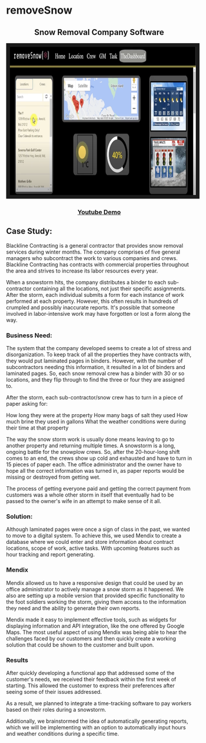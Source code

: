 # removeSnow

<div align="center">

## Snow Removal Company Software

<a href="https://youtu.be/mOTKgQKJZSM?t=142
" target="_blank"><img src="https://github.com/Jgar514/removeSnow/blob/main/dashboard.png" 
alt="IMAGE ALT TEXT HERE" width="auto" height="400" border="10" /></a>

### [Youtube Demo](https://www.youtube.com/watch?v=mOTKgQKJZSM&t=5s)

</div>

## Case Study:

Blackline Contracting is a general contractor that provides snow removal services during winter months. The company comprises of five general managers who subcontract the work to various companies and crews. Blackline Contracting has contracts with commercial properties throughout the area and strives to increase its labor resources every year.

When a snowstorm hits, the company distributes a binder to each sub-contractor containing all the locations, not just their specific assignments. After the storm, each individual submits a form for each instance of work performed at each property. However, this often results in hundreds of crumpled and possibly inaccurate reports. It's possible that someone involved in labor-intensive work may have forgotten or lost a form along the way.

### Business Need:

The system that the company developed seems to create a lot of stress and disorganization. To keep track of all the properties they have contracts with, they would put laminated pages in binders. However, with the number of subcontractors needing this information, it resulted in a lot of binders and laminated pages. So, each snow removal crew has a binder with 30 or so locations, and they flip through to find the three or four they are assigned to.

After the storm, each sub-contractor/snow crew has to turn in a piece of paper asking for:

How long they were at the property How many bags of salt they used How much brine they used in gallons What the weather conditions were during their time at that property

The way the snow storm work is usually done means leaving to go to another property and returning multiple times. A snowstorm is a long, ongoing battle for the snowplow crews. So, after the 20-hour-long shift comes to an end, the crews show up cold and exhausted and have to turn in 15 pieces of paper each. The office administrator and the owner have to hope all the correct information was turned in, as paper reports would be missing or destroyed from getting wet.

The process of getting everyone paid and getting the correct payment from customers was a whole other storm in itself that eventually had to be passed to the owner's wife in an attempt to make sense of it all.

### Solution:

Although laminated pages were once a sign of class in the past, we wanted to move to a digital system. To achieve this, we used Mendix to create a database where we could enter and store information about contract locations, scope of work, active tasks. With upcoming features such as hour tracking and report generating.

### Mendix

Mendix allowed us to have a responsive design that could be used by an office administrator to actively manage a snow storm as it happened. We also are setting up a mobile version that provided specific functionality to the foot soldiers working the storm, giving them access to the information they need and the ability to generate their own reports.

Mendix made it easy to implement effective tools, such as widgets for displaying information and API integration, like the one offered by Google Maps. The most useful aspect of using Mendix was being able to hear the challenges faced by our customers and then quickly create a working solution that could be shown to the customer and built upon.

### Results

After quickly developing a functional app that addressed some of the customer's needs, we received their feedback within the first week of starting. This allowed the customer to express their preferences after seeing some of their issues addressed.

As a result, we planned to integrate a time-tracking software to pay workers based on their roles during a snowstorm.

Additionally, we brainstormed the idea of automatically generating reports, which we will be implementing with an option to automatically input hours and weather conditions during a specific time.
